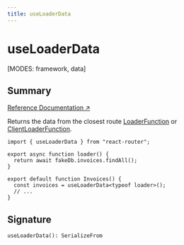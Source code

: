 ```yaml
---
title: useLoaderData
---
```


# useLoaderData

[MODES: framework, data]

## Summary

[Reference Documentation ↗](https://api.reactrouter.com/v7/functions/react_router.useLoaderData.html)

Returns the data from the closest route [LoaderFunction](../Other/LoaderFunction) or [ClientLoaderFunction](../Other/ClientLoaderFunction).

```tsx
import { useLoaderData } from "react-router";

export async function loader() {
  return await fakeDb.invoices.findAll();
}

export default function Invoices() {
  const invoices = useLoaderData<typeof loader>();
  // ...
}
```

## Signature

```tsx
useLoaderData(): SerializeFrom
```
